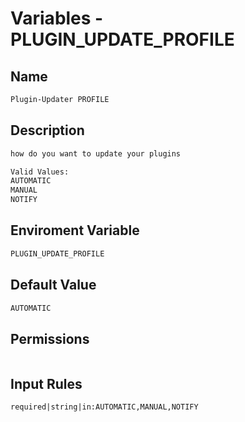 # Variables - PLUGIN_UPDATE_PROFILE

## Name

```txt
Plugin-Updater PROFILE
```

## Description

```txt
how do you want to update your plugins

Valid Values:
AUTOMATIC
MANUAL
NOTIFY
```

## Enviroment Variable

```txt
PLUGIN_UPDATE_PROFILE
```

## Default Value

```txt
AUTOMATIC
```

## Permissions

```txt

```

## Input Rules

```txt
required|string|in:AUTOMATIC,MANUAL,NOTIFY
```

